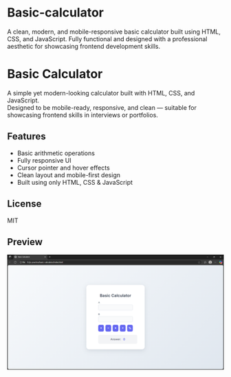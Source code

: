 # Basic-calculator
A clean, modern, and mobile-responsive basic calculator built using HTML, CSS, and JavaScript. Fully functional and designed with a professional aesthetic for showcasing frontend development skills.
# Basic Calculator

A simple yet modern-looking calculator built with HTML, CSS, and JavaScript.  
Designed to be mobile-ready, responsive, and clean — suitable for showcasing frontend skills in interviews or portfolios.

## Features
- Basic arithmetic operations
- Fully responsive UI
- Cursor pointer and hover effects
- Clean layout and mobile-first design
- Built using only HTML, CSS & JavaScript


## License
MIT

## Preview
![Calculator Preview](./screenshot.png)
